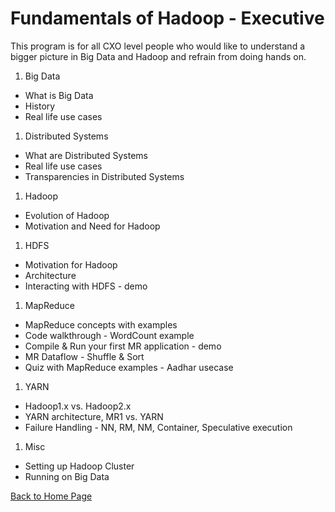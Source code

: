

# Fundamentals of Hadoop - Executive

This program is for all CXO level people who would like to understand a bigger picture in Big Data and Hadoop and refrain from doing hands on.

1. Big Data
 * What is Big Data
 * History
 * Real life use cases
1. Distributed Systems
 * What are Distributed Systems
 * Real life use cases
 * Transparencies in Distributed Systems

1. Hadoop
 * Evolution of Hadoop
 * Motivation and Need for Hadoop

1. HDFS
 * Motivation for Hadoop
 * Architecture
 * Interacting with HDFS - demo

1. MapReduce
 * MapReduce concepts with examples
 * Code walkthrough - WordCount example
 * Compile & Run your first MR application - demo
 * MR Dataflow - Shuffle & Sort
 * Quiz with MapReduce examples - Aadhar usecase

1. YARN
 * Hadoop1.x vs. Hadoop2.x
 * YARN architecture, MR1 vs. YARN
 * Failure Handling - NN, RM, NM, Container, Speculative execution

1. Misc
 * Setting up Hadoop Cluster
 * Running on Big Data 
 
 [Back to Home Page](index.md)
 
 <script>
  (function(i,s,o,g,r,a,m){i['GoogleAnalyticsObject']=r;i[r]=i[r]||function(){
  (i[r].q=i[r].q||[]).push(arguments)},i[r].l=1*new Date();a=s.createElement(o),
  m=s.getElementsByTagName(o)[0];a.async=1;a.src=g;m.parentNode.insertBefore(a,m)
  })(window,document,'script','https://www.google-analytics.com/analytics.js','ga');

  ga('create', 'UA-89158674-1', 'auto');
  ga('send', 'pageview');

</script>
